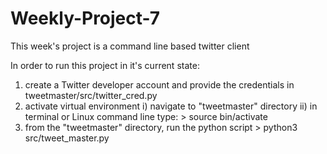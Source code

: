 # Weekly-Project-7
This week's project is a command line based twitter client

In order to run this project in it's current state:
1) create a Twitter developer account and provide the credentials in tweetmaster/src/twitter_cred.py
2) activate virtual environment
    i) navigate to "tweetmaster" directory
    ii) in terminal or Linux command line type:
            > source bin/activate
3) from the "tweetmaster" directory, run the python script 
            > python3 src/tweet_master.py
